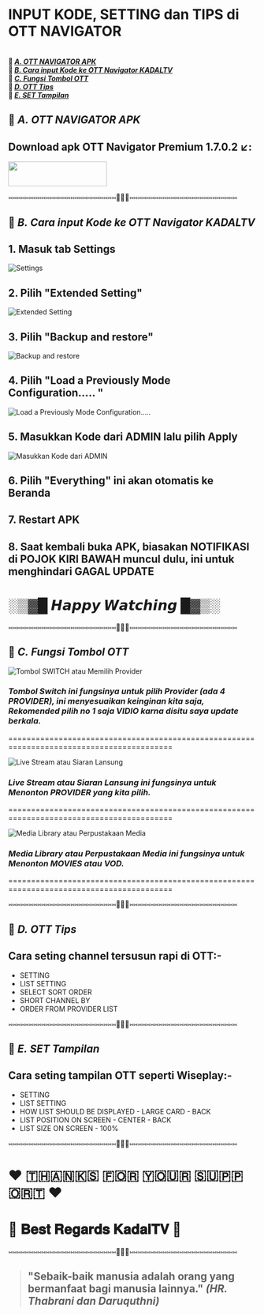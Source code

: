 # INPUT KODE, SETTING dan TIPS di OTT NAVIGATOR


<br><b>🔴   _[A. OTT NAVIGATOR APK](#a-ott-apk)_</b>
<br><b>🔴   _[B. Cara input Kode ke OTT Navigator KADALTV](#b-cara-input-kode-ke-ott-navigator-kadaltv)_</b>
<br><b>🔴   _[C. Fungsi Tombol OTT](#c-fungsi-tombol-ott)_</b>
<br><b>🔴   _[D. OTT Tips](#d-ott-tips)_</b>
<br><b>🔴   _[E. SET Tampilan](#e-set-tampilan)_</b>


## 🔴 *A.* *OTT NAVIGATOR APK*

## Download apk OTT Navigator Premium 1.7.0.2 ↙️:

[<img src="https://www.mtctutorials.com/wp-content/uploads/2019/04/Download-button-png-GREEN-color-by-mtc-tutorials-2048x574.png" width="200" height="50">](https://sfile.mobi/9y7twn565aR)



⑅⑅⑅⑅⑅⑅⑅⑅⑅⑅⑅⑅⑅⑅⑅⑅⑅⑅⑅⑅⑅⑅⑅⑅⑅⑅🛑🛑🛑⑅⑅⑅⑅⑅⑅⑅⑅⑅⑅⑅⑅⑅⑅⑅⑅⑅⑅⑅⑅⑅⑅⑅⑅⑅⑅


## 🔴 *B.* *Cara input Kode ke OTT Navigator KADALTV*


## 1. Masuk tab **Settings**

![Settings](https://raw.githubusercontent.com/ar135ta/alltv/main/TUTOR%20OTT%20Eng/1.png)

## 2. Pilih **"Extended Setting"**

![Extended Setting](https://raw.githubusercontent.com/ar135ta/alltv/main/TUTOR%20OTT%20Eng/2.png)

## 3. Pilih **"Backup and restore"**

![Backup and restore](https://raw.githubusercontent.com/ar135ta/alltv/main/TUTOR%20OTT%20Eng/3.png)

## 4. Pilih "Load a Previously Mode Configuration..... "

![Load a Previously Mode Configuration.....](https://raw.githubusercontent.com/ar135ta/alltv/main/TUTOR%20OTT%20Eng/4.png)

## 5. Masukkan Kode dari ADMIN lalu pilih Apply

![Masukkan Kode dari ADMIN](https://raw.githubusercontent.com/ar135ta/alltv/main/TUTOR%20OTT%20Eng/5.png)

## 6. Pilih **"Everything"** ini akan otomatis ke Beranda

## 7. Restart APK

## 8. Saat kembali buka APK, biasakan NOTIFIKASI di POJOK KIRI BAWAH muncul dulu, ini untuk menghindari GAGAL UPDATE


# ░▒▓█ 𝙃𝙖𝙥𝙥𝙮 𝙒𝙖𝙩𝙘𝙝𝙞𝙣𝙜 █▓▒░




⑅⑅⑅⑅⑅⑅⑅⑅⑅⑅⑅⑅⑅⑅⑅⑅⑅⑅⑅⑅⑅⑅⑅⑅⑅⑅🛑🛑🛑⑅⑅⑅⑅⑅⑅⑅⑅⑅⑅⑅⑅⑅⑅⑅⑅⑅⑅⑅⑅⑅⑅⑅⑅⑅⑅

## 🔴 *C.* *Fungsi Tombol OTT*

![Tombol SWITCH atau Memilih Provider](https://ar135ta.github.io/tutorOTT/TUTOR%20PIP/Switch.png)

### _Tombol Switch ini fungsinya untuk pilih Provider (ada 4 PROVIDER), ini menyesuaikan keinginan kita saja, Rekomended pilih no 1 saja VIDIO karna disitu saya update berkala._

==========================================================================================

![Live Stream atau Siaran Lansung](https://ar135ta.github.io/tutorOTT/TUTOR%20PIP/Livestream.png)

### _Live Stream atau Siaran Lansung ini fungsinya untuk Menonton PROVIDER yang kita pilih._

==========================================================================================

![Media Library atau Perpustakaan Media](https://ar135ta.github.io/tutorOTT/TUTOR%20PIP/Movies.png)

### _Media Library atau Perpustakaan Media ini fungsinya untuk Menonton MOVIES atau VOD._

==========================================================================================



⑅⑅⑅⑅⑅⑅⑅⑅⑅⑅⑅⑅⑅⑅⑅⑅⑅⑅⑅⑅⑅⑅⑅⑅⑅⑅🛑🛑🛑⑅⑅⑅⑅⑅⑅⑅⑅⑅⑅⑅⑅⑅⑅⑅⑅⑅⑅⑅⑅⑅⑅⑅⑅⑅⑅

## 🔴 *D.* *OTT Tips*
## Cara seting channel tersusun rapi di OTT:-

- SETTING 
- LIST SETTING 
- SELECT SORT ORDER 
- SHORT CHANNEL BY 
- ORDER FROM PROVIDER LIST


⑅⑅⑅⑅⑅⑅⑅⑅⑅⑅⑅⑅⑅⑅⑅⑅⑅⑅⑅⑅⑅⑅⑅⑅⑅⑅🛑🛑🛑⑅⑅⑅⑅⑅⑅⑅⑅⑅⑅⑅⑅⑅⑅⑅⑅⑅⑅⑅⑅⑅⑅⑅⑅⑅⑅

## 🔴 *E.* *SET Tampilan*
## Cara seting tampilan OTT seperti Wiseplay:-

- SETTING
- LIST SETTING 
- HOW LIST SHOULD BE DISPLAYED - LARGE CARD - BACK
- LIST POSITION ON SCREEN - CENTER - BACK
- LIST SIZE ON SCREEN - 100%


⑅⑅⑅⑅⑅⑅⑅⑅⑅⑅⑅⑅⑅⑅⑅⑅⑅⑅⑅⑅⑅⑅⑅⑅⑅⑅🛑🛑🛑⑅⑅⑅⑅⑅⑅⑅⑅⑅⑅⑅⑅⑅⑅⑅⑅⑅⑅⑅⑅⑅⑅⑅⑅⑅⑅

# ❤️️ 🇹‌🇭‌🇦‌🇳‌🇰‌🇸‌ 🇫‌🇴‌🇷‌ 🇾‌🇴‌🇺‌🇷‌ 🇸‌🇺‌🇵‌🇵‌🇴‌🇷‌🇹‌ ❤️️
# 💖 𝐁𝐞𝐬𝐭 𝐑𝐞𝐠𝐚𝐫𝐝𝐬 𝐊𝐚𝐝𝐚𝐥𝐓𝐕 💖


⑅⑅⑅⑅⑅⑅⑅⑅⑅⑅⑅⑅⑅⑅⑅⑅⑅⑅⑅⑅⑅⑅⑅⑅⑅⑅🛑🛑🛑⑅⑅⑅⑅⑅⑅⑅⑅⑅⑅⑅⑅⑅⑅⑅⑅⑅⑅⑅⑅⑅⑅⑅⑅⑅⑅

>## "Sebaik-baik manusia adalah orang yang bermanfaat bagi manusia lainnya." *(HR. Thabrani dan Daruquthni)*


